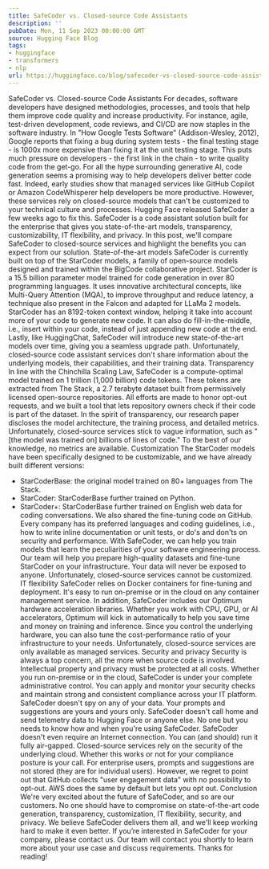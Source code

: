 ```yaml
---
title: SafeCoder vs. Closed-source Code Assistants
description: ''
pubDate: Mon, 11 Sep 2023 00:00:00 GMT
source: Hugging Face Blog
tags:
- huggingface
- transformers
- nlp
url: https://huggingface.co/blog/safecoder-vs-closed-source-code-assistants
---
```


SafeCoder vs. Closed-source Code Assistants
For decades, software developers have designed methodologies, processes, and tools that help them improve code quality and increase productivity. For instance, agile, test-driven development, code reviews, and CI/CD are now staples in the software industry.
In "How Google Tests Software" (Addison-Wesley, 2012), Google reports that fixing a bug during system tests - the final testing stage - is 1000x more expensive than fixing it at the unit testing stage. This puts much pressure on developers - the first link in the chain - to write quality code from the get-go.
For all the hype surrounding generative AI, code generation seems a promising way to help developers deliver better code fast. Indeed, early studies show that managed services like GitHub Copilot or Amazon CodeWhisperer help developers be more productive.
However, these services rely on closed-source models that can't be customized to your technical culture and processes. Hugging Face released SafeCoder a few weeks ago to fix this. SafeCoder is a code assistant solution built for the enterprise that gives you state-of-the-art models, transparency, customizability, IT flexibility, and privacy.
In this post, we'll compare SafeCoder to closed-source services and highlight the benefits you can expect from our solution.
State-of-the-art models
SafeCoder is currently built on top of the StarCoder models, a family of open-source models designed and trained within the BigCode collaborative project.
StarCoder is a 15.5 billion parameter model trained for code generation in over 80 programming languages. It uses innovative architectural concepts, like Multi-Query Attention (MQA), to improve throughput and reduce latency, a technique also present in the Falcon and adapted for LLaMa 2 models.
StarCoder has an 8192-token context window, helping it take into account more of your code to generate new code. It can also do fill-in-the-middle, i.e., insert within your code, instead of just appending new code at the end.
Lastly, like HuggingChat, SafeCoder will introduce new state-of-the-art models over time, giving you a seamless upgrade path.
Unfortunately, closed-source code assistant services don't share information about the underlying models, their capabilities, and their training data.
Transparency
In line with the Chinchilla Scaling Law, SafeCoder is a compute-optimal model trained on 1 trillion (1,000 billion) code tokens. These tokens are extracted from The Stack, a 2.7 terabyte dataset built from permissively licensed open-source repositories. All efforts are made to honor opt-out requests, and we built a tool that lets repository owners check if their code is part of the dataset.
In the spirit of transparency, our research paper discloses the model architecture, the training process, and detailed metrics.
Unfortunately, closed-source services stick to vague information, such as "[the model was trained on] billions of lines of code." To the best of our knowledge, no metrics are available.
Customization
The StarCoder models have been specifically designed to be customizable, and we have already built different versions:
- StarCoderBase: the original model trained on 80+ languages from The Stack.
- StarCoder: StarCoderBase further trained on Python.
- StarCoder+: StarCoderBase further trained on English web data for coding conversations.
We also shared the fine-tuning code on GitHub.
Every company has its preferred languages and coding guidelines, i.e., how to write inline documentation or unit tests, or do's and don'ts on security and performance. With SafeCoder, we can help you train models that learn the peculiarities of your software engineering process. Our team will help you prepare high-quality datasets and fine-tune StarCoder on your infrastructure. Your data will never be exposed to anyone.
Unfortunately, closed-source services cannot be customized.
IT flexibility
SafeCoder relies on Docker containers for fine-tuning and deployment. It's easy to run on-premise or in the cloud on any container management service.
In addition, SafeCoder includes our Optimum hardware acceleration libraries. Whether you work with CPU, GPU, or AI accelerators, Optimum will kick in automatically to help you save time and money on training and inference. Since you control the underlying hardware, you can also tune the cost-performance ratio of your infrastructure to your needs.
Unfortunately, closed-source services are only available as managed services.
Security and privacy
Security is always a top concern, all the more when source code is involved. Intellectual property and privacy must be protected at all costs.
Whether you run on-premise or in the cloud, SafeCoder is under your complete administrative control. You can apply and monitor your security checks and maintain strong and consistent compliance across your IT platform.
SafeCoder doesn't spy on any of your data. Your prompts and suggestions are yours and yours only. SafeCoder doesn't call home and send telemetry data to Hugging Face or anyone else. No one but you needs to know how and when you're using SafeCoder. SafeCoder doesn't even require an Internet connection. You can (and should) run it fully air-gapped.
Closed-source services rely on the security of the underlying cloud. Whether this works or not for your compliance posture is your call. For enterprise users, prompts and suggestions are not stored (they are for individual users). However, we regret to point out that GitHub collects "user engagement data" with no possibility to opt-out. AWS does the same by default but lets you opt out.
Conclusion
We're very excited about the future of SafeCoder, and so are our customers. No one should have to compromise on state-of-the-art code generation, transparency, customization, IT flexibility, security, and privacy. We believe SafeCoder delivers them all, and we'll keep working hard to make it even better.
If you’re interested in SafeCoder for your company, please contact us. Our team will contact you shortly to learn more about your use case and discuss requirements.
Thanks for reading!